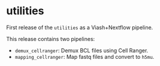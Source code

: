 # utilities

First release of the `utilities` as a Viash+Nextflow pipeline.

This release contains two pipelines:

* `demux_cellranger`: Demux BCL files using Cell Ranger.
* `mapping_cellranger`: Map fastq files and convert to `h5mu`.